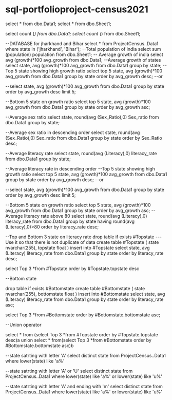 # sql-portfolioproject-census2021
select * from dbo.Data1;
select * from dbo.Sheet1;

select  count (*) from dbo.Data1;
select  count (*) from dbo.Sheet1;

--DATABASE for jharkhand and Bihar
select * from ProjectCensus..Data1 where state in ('jharkhand', 'Bihar');
--Total population of india
select sum (population) population from dbo.Sheet1;
-- Average growth of india
select avg (growth)*100 avg_growth from dbo.Data1;
--Average growth of states
select state, avg (growth)*100 avg_growth from dbo.Data1 group by state;
--Top 5 state showing high growth ratio
select top 5 state, avg (growth)*100 avg_growth from dbo.Data1 group by state order by avg_growth desc;
--or

--select state, avg (growth)*100 avg_growth from dbo.Data1 group by state order by avg_growth desc limit 5;

--Bottom 5 state on growth ratio
select top 5 state, avg (growth)*100 avg_growth from dbo.Data1 group by state order by avg_growth asc;

--Average sex ratio
select state, round(avg (Sex_Ratio),0) Sex_ratio from dbo.Data1 group by state;

--Average sex ratio in descending order
select state, round(avg (Sex_Ratio),0) Sex_ratio from dbo.Data1 group by state order by Sex_Ratio desc;

--Average literacy rate
select state, round(avg (Literacy),0) literacy_rate from dbo.Data1 group by state;

--Average literacy rate in descending order
--Top 5 state showing high growth ratio
select top 5 state, avg (growth)*100 avg_growth from dbo.Data1 group by state order by avg_growth desc;
--or

--select state, avg (growth)*100 avg_growth from dbo.Data1 group by state order by avg_growth desc limit 5;

--Bottom 5 state on growth ratio
select top 5 state, avg (growth)*100 avg_growth from dbo.Data1 group by state order by avg_growth asc;
--Average literacy rate above 80
select state, round(avg (Literacy),0) literacy_rate from dbo.Data1
group by state having round(avg (Literacy),0)>80 order by literacy_rate desc;

--Top and Bottom 3 state on literacy rate
drop table if exists #Topstate ---Use it so that there is not duplicate of data
create table #Topstate
( state nvarchar(255),
 topstate float
 )
 insert into #Topstate
 select state, avg (Literacy) literacy_rate from dbo.Data1 
 group by state order by literacy_rate desc;

 select Top 3 *from #Topstate order by #Topstate.topstate desc

 --Bottom state

 drop table if exists #Bottomstate 
create table #Bottomstate
( state nvarchar(255),
 bottomstate float
 )
 insert into #Bottomstate
 select state, avg (Literacy) literacy_rate from dbo.Data1 
 group by state order by literacy_rate asc;

 select Top 3 *from #Bottomstate order by #Bottomstate.bottomstate asc; 

 --Union operator

  select * from (select Top 3 *from #Topstate order by #Topstate.topstate desc)a
  union
   select * from(select Top 3 *from #Bottomstate order by #Bottomstate.bottomstate asc)b

--state satrting with letter 'A'
select distinct state from ProjectCensus..Data1 where lower(state) like 'a%'

--state satrting with letter 'A' or 'U'
select distinct state from ProjectCensus..Data1 where lower(state) like 'a%' or lower(state) like 'u%'


--state satrting with letter 'A' and ending with 'm'
select distinct state from ProjectCensus..Data1 where lower(state) like 'a%' or lower(state) like 'u%'





